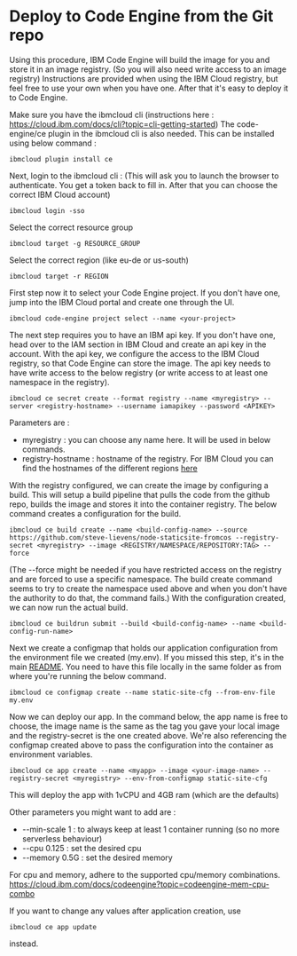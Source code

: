 # Deploy to Code Engine from the Git repo

Using this procedure, IBM Code Engine will build the image for you and store it in an image registry. (So you will also need write access to an image registry)
Instructions are provided when using the IBM Cloud registry, but feel free to use your own when you have one.
After that it's easy to deploy it to Code Engine.

Make sure you have the ibmcloud cli
(instructions here : https://cloud.ibm.com/docs/cli?topic=cli-getting-started)
The code-engine/ce plugin in the ibmcloud cli is also needed. This can be installed using below command :

```
ibmcloud plugin install ce
```

Next, login to the ibmcloud cli :
(This will ask you to launch the browser to authenticate. You get a token back to fill in. After that you can choose the correct IBM Cloud account)

```
ibmcloud login -sso
```

Select the correct resource group

```
ibmcloud target -g RESOURCE_GROUP
```

Select the correct region (like eu-de or us-south)

```
ibmcloud target -r REGION
```

First step now it to select your Code Engine project. If you don't have one, jump into the IBM Cloud portal and create one through the UI.

```
ibmcloud code-engine project select --name <your-project>
```

The next step requires you to have an IBM api key. If you don't have one, head over to the IAM section in IBM Cloud and create an api key in the account.
With the api key, we configure the access to the IBM Cloud registry, so that Code Engine can store the image. The api key needs to have write access to the below registry (or write access to at least one namespace in the registry).

```
ibmcloud ce secret create --format registry --name <myregistry> --server <registry-hostname> --username iamapikey --password <APIKEY>
```

Parameters are :

- myregistry : you can choose any name here. It will be used in below commands.
- registry-hostname : hostname of the registry. For IBM Cloud you can find the hostnames of the different regions [here](https://cloud.ibm.com/docs/Registry?topic=Registry-registry_overview#registry_regions_local)

With the registry configured, we can create the image by configuring a build. This will setup a build pipeline that pulls the code from the github repo, builds the image and stores it into the container registry. The below command creates a configuration for the build.

```
ibmcloud ce build create --name <build-config-name> --source https://github.com/steve-lievens/node-staticsite-fromcos --registry-secret <myregistry> --image <REGISTRY/NAMESPACE/REPOSITORY:TAG> --force
```

(The --force might be needed if you have restricted access on the registry and are forced to use a specific namespace. The build create command seems to try to create the namespace used above and when you don't have the authority to do that, the command fails.)
With the configuration created, we can now run the actual build.

```
ibmcloud ce buildrun submit --build <build-config-name> --name <build-config-run-name>
```

Next we create a configmap that holds our application configuration from the environment file we created (my.env). If you missed this step, it's in the main [README](README.MD). You need to have this file locally in the same folder as from where you're running the below command.

```
ibmcloud ce configmap create --name static-site-cfg --from-env-file my.env
```

Now we can deploy our app. In the command below, the app name is free to choose, the image name is the same as the tag you gave your local image and the registry-secret is the one created above.
We're also referencing the configmap created above to pass the configuration into the container as environment variables.

```
ibmcloud ce app create --name <myapp> --image <your-image-name> --registry-secret <myregistry> --env-from-configmap static-site-cfg
```

This will deploy the app with 1vCPU and 4GB ram (which are the defaults)

Other parameters you might want to add are :

- --min-scale 1 : to always keep at least 1 container running (so no more serverless behaviour)
- --cpu 0.125 : set the desired cpu
- --memory 0.5G : set the desired memory

For cpu and memory, adhere to the supported cpu/memory combinations.
https://cloud.ibm.com/docs/codeengine?topic=codeengine-mem-cpu-combo

If you want to change any values after application creation, use

```
ibmcloud ce app update
```

instead.
